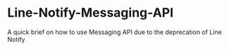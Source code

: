 # Line-Notify-Messaging-API
A quick brief on how to use Messaging API due to the deprecation of Line Notify
